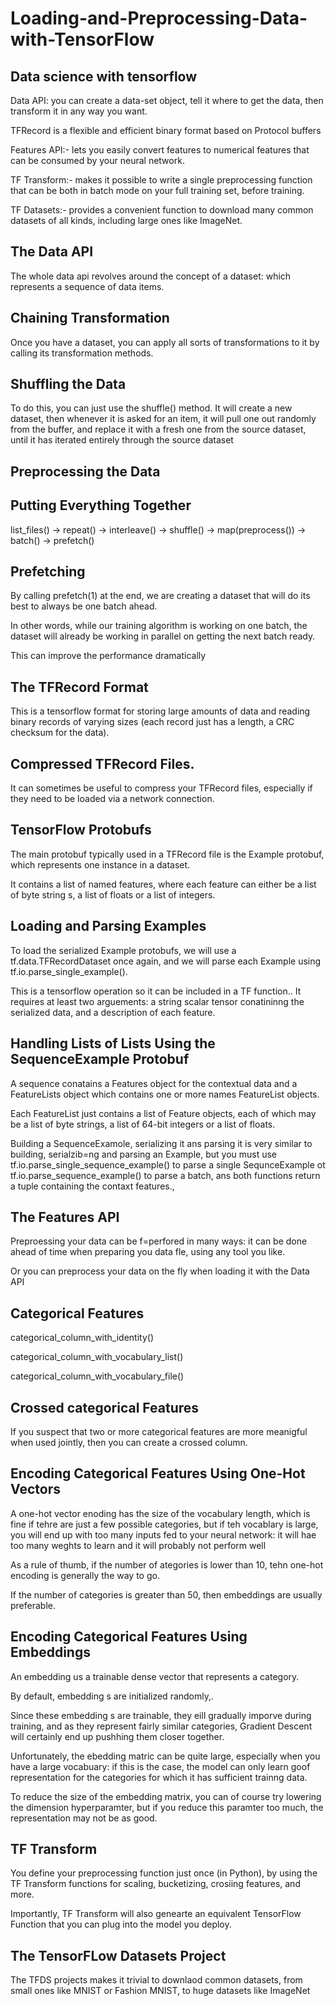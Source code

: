 # Loading-and-Preprocessing-Data-with-TensorFlow
## Data science with tensorflow

Data API: you can create a data-set object, tell it where to get the data, then transform it in any way you want.


TFRecord is a flexible and efficient binary format based on Protocol buffers

Features API:- lets you easily convert features to numerical features that can be consumed by your neural network.

TF Transform:- makes it possible to write a single preprocessing function that can be both in batch mode on your full training set, before training.


TF Datasets:- provides a convenient function to download many common datasets of all kinds, including large ones like ImageNet.



## The Data API

The whole data api revolves around the concept of a dataset: which represents a sequence of data items.


## Chaining Transformation
Once you have a dataset, you can apply all sorts of transformations to it by calling its transformation methods.


## Shuffling the Data

To do this, you can just use the shuffle() method. It will create a new dataset, then whenever it is asked for an item, it will pull one out randomly from the buffer, and replace it with a fresh one from the source dataset, until it has iterated entirely through the source dataset

## Preprocessing the Data

## Putting Everything Together

list_files() -> repeat() -> interleave() -> shuffle() -> map(preprocess()) -> batch() -> prefetch()


## Prefetching

By calling prefetch(1) at the end, we are creating a dataset that will do its best to always be one batch ahead.

In other words, while our training algorithm is working on one batch, the dataset will already be working in parallel on getting the next batch ready.

This can improve the performance dramatically


## The TFRecord Format
This is a tensorflow format for storing large amounts of data and reading binary records of varying sizes (each record just has a length, a CRC checksum for the data).

## Compressed TFRecord Files.

It can sometimes be useful to compress your TFRecord files, especially if they need to be loaded via a network connection. 

## TensorFlow Protobufs

The main protobuf typically used in a TFRecord file is the Example protobuf, which represents one instance in a dataset.

It contains a list of named features, where each feature can either be a list of byte string s, a list of floats or a list of integers.


## Loading and Parsing Examples
To load the serialized Example protobufs, we will use a tf.data.TFRecordDataset once again, and we will parse each Example using tf.io.parse_single_example().

This is a tensorflow operation so it can be included in a TF function.. It requires at least two arguements: a string scalar tensor conatininng the serialized data, and a description of each feature.


## Handling Lists of Lists Using the SequenceExample Protobuf

A sequence conatains a Features object for the contextual data and a FeatureLists object which contains one or more names FeatureList objects.

Each FeatureList just contains a list of Feature objects, each of which may be a list of byte strings, a list of 64-bit integers or a list of floats.

Building a SequenceExamole, serializing it ans parsing it is very similar to building, serialzib=ng and parsing an Example, but you must use tf.io.parse_single_sequence_example() to parse a single SequnceExample ot tf.io.parse_sequence_example() to parse a batch, ans both functions return a tuple containing the contaxt features.,



## The Features API

Preproessing your data can be f=perfored in many ways: it can be done ahead of time when preparing you data fle, using any tool you like.

Or you can preprocess your data on the fly when loading it with the Data API


## Categorical Features

categorical_column_with_identity()

categorical_column_with_vocabulary_list()

categorical_column_with_vocabulary_file()

## Crossed categorical Features

If you suspect that two or more categorical features are more meanigful when used jointly, then you can create a crossed column.



## Encoding Categorical Features Using One-Hot Vectors

A one-hot vector enoding has the size of the vocabulary length, which is fine if tehre are just a few possible categories, but if teh vocablary is large, you will end up with too many inputs fed to your neural network: it will hae too many weghts to learn and it will probably not perform well

As a rule of thumb, if the number of ategories is lower than 10, tehn one-hot encoding is generally the way to go.

If the number of categories is greater than 50, then embeddings are usually preferable.


## Encoding Categorical Features Using Embeddings

An embedding us a trainable dense vector that represents a category.

By default, embedding s are initialized randomly,.

Since these embedding s are trainable, they eill gradually imporve during training, and as they represent fairly similar categories, Gradient Descent will certainly end up pushhing them closer together.

Unfortunately, the ebedding matric can be quite large, especially when you have a large vocabuary: if this is the case, the model can only learn goof representation for the categories for which it has sufficient trainng data.

To reduce the size of the embedding matrix, you can of course try lowering the dimension hyperparamter, but if you reduce this paramter too much, the representation may not be as good.


## TF Transform

You define your preprocessing function just once (in Python), by using the TF Transform functions for scaling, bucketizing, crosiing features, and more.

Importantly, TF Transform will also genearte an equivalent TensorFlow Function that you can plug into the model you deploy.


## The TensorFLow Datasets Project

The TFDS projects makes it trivial to downlaod common datasets, from small ones like MNIST or Fashion MNIST, to huge datasets like ImageNet

